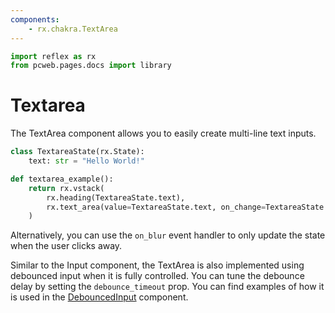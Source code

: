 ```yaml
---
components:
    - rx.chakra.TextArea
---
```


```python exec
import reflex as rx
from pcweb.pages.docs import library
```

# Textarea

The TextArea component allows you to easily create multi-line text inputs.

```python demo exec
class TextareaState(rx.State):
    text: str = "Hello World!"

def textarea_example():
    return rx.vstack(
        rx.heading(TextareaState.text),
        rx.text_area(value=TextareaState.text, on_change=TextareaState.set_text)
    )
```

Alternatively, you can use the `on_blur` event handler to only update the state when the user clicks away.

Similar to the Input component, the TextArea is also implemented using debounced input when it is fully controlled.
You can tune the debounce delay by setting the `debounce_timeout` prop.
You can find examples of how it is used in the [DebouncedInput]({library.forms.debounce.path}) component.